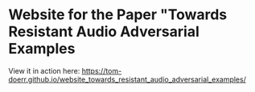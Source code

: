 # Website for the Paper "Towards Resistant Audio Adversarial Examples

View it in action here:
https://tom-doerr.github.io/website_towards_resistant_audio_adversarial_examples/


